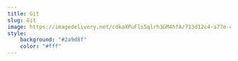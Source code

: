```yaml
---
title: Git
slug: Git
image: https://imagedelivery.net/cdkaXPuFls5qlrh3GM4hfA/713d12c4-a77e-45bc-7337-1d4404780500/public
style:
    background: "#2a9d8f"
    color: "#fff"
---
```

